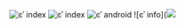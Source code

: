 ﻿![ͼʾ index](https://i.niupic.com/images/2016/11/28/13polM.jpg)
![ͼʾ index](https://i.niupic.com/images/2016/11/28/NvZlcM.jpg)
![ͼʾ android](https://i.niupic.com/images/2016/11/28/hkXcoq.png)
![ͼʾ info](![](https://i.niupic.com/images/2016/11/28/cQUi21.png) 